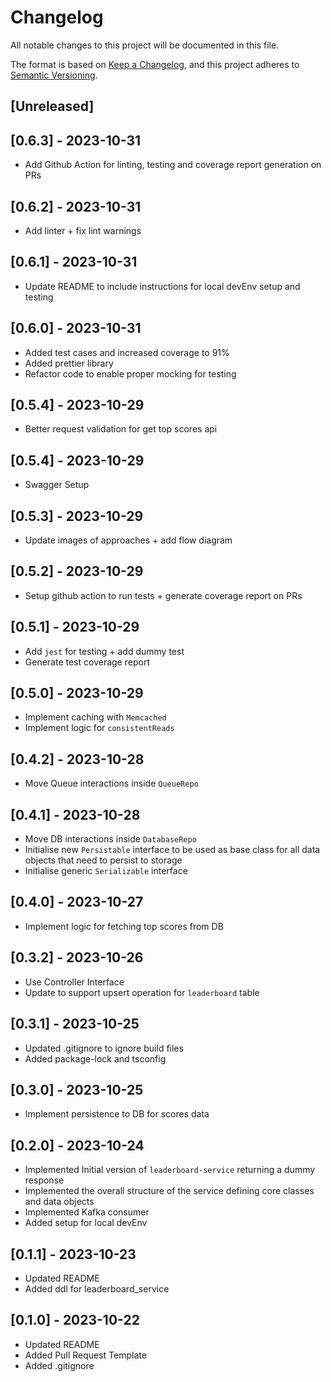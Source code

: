 # Changelog

All notable changes to this project will be documented in this file.

The format is based on [Keep a Changelog](https://keepachangelog.com/en/1.0.0/),
and this project adheres to [Semantic Versioning](https://semver.org/spec/v2.0.0.html).

## [Unreleased]

## [0.6.3] - 2023-10-31

- Add Github Action for linting, testing and coverage report generation on PRs

## [0.6.2] - 2023-10-31

- Add linter + fix lint warnings

## [0.6.1] - 2023-10-31

- Update README to include instructions for local devEnv setup and testing

## [0.6.0] - 2023-10-31

- Added test cases and increased coverage to 91%
- Added prettier library
- Refactor code to enable proper mocking for testing

## [0.5.4] - 2023-10-29

- Better request validation for get top scores api

## [0.5.4] - 2023-10-29

- Swagger Setup

## [0.5.3] - 2023-10-29

- Update images of approaches + add flow diagram

## [0.5.2] - 2023-10-29

- Setup github action to run tests + generate coverage report on PRs

## [0.5.1] - 2023-10-29

- Add `jest` for testing + add dummy test
- Generate test coverage report

## [0.5.0] - 2023-10-29

- Implement caching with `Memcached`
- Implement logic for `consistentReads`

## [0.4.2] - 2023-10-28

- Move Queue interactions inside `QueueRepo`

## [0.4.1] - 2023-10-28

- Move DB interactions inside `DatabaseRepo`
- Initialise new `Persistable` interface to be used as base class for all data objects that need to persist to storage
- Initialise generic `Serializable` interface

## [0.4.0] - 2023-10-27

- Implement logic for fetching top scores from DB


## [0.3.2] - 2023-10-26

- Use Controller Interface
- Update to support upsert operation for `leaderboard` table

## [0.3.1] - 2023-10-25

- Updated .gitignore to ignore build files
- Added package-lock and tsconfig

## [0.3.0] - 2023-10-25

- Implement persistence to DB for scores data

## [0.2.0] - 2023-10-24

- Implemented Initial version of `leaderboard-service` returning a dummy response
- Implemented the overall structure of the service defining core classes and data objects
- Implemented Kafka consumer
- Added setup for local devEnv

## [0.1.1] - 2023-10-23

- Updated README
- Added ddl for leaderboard_service

## [0.1.0] - 2023-10-22

- Updated README
- Added Pull Request Template
- Added .gitignore